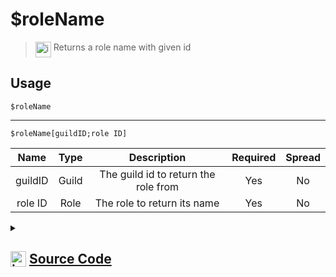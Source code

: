 # $roleName
> <img align="top" src="https://upload.wikimedia.org/wikipedia/commons/thumb/e/e4/Infobox_info_icon.svg/160px-Infobox_info_icon.svg.png?20150409153300" alt="image" width="25" height="auto"> Returns a role name with given id
## Usage
```
$roleName
```
---
```
$roleName[guildID;role ID]
```
| Name | Type | Description | Required | Spread
| :---: | :---: | :---: | :---: | :---: |
guildID | Guild | The guild id to return the role from | Yes | No
role ID | Role | The role to return its name | Yes | No
<details>
<summary>
    
## <img align="top" src="https://cdn4.iconfinder.com/data/icons/iconsimple-logotypes/512/github-512.png" alt="image" width="25" height="auto">  [Source Code](https://github.com/tryforge/ForgeScript-V2/blob/main/src/native/roleName.ts)
    
</summary>
    
```ts
import { ArgType, NativeFunction, Return } from "../structures"

export default new NativeFunction({
    name: "$roleName",
    version: "1.0.0",
    description: "Returns a role name with given id",
    brackets: false,
    unwrap: true,
    args: [
        {
            
            name: "guildID",
            description: "The guild id to return the role from",
            rest: false,
            type: ArgType.Guild,
            required: true
        },
        {
            name: "role ID",
            description: "The role to return its name",
            rest: false,
            type: ArgType.Role,
            pointer: 0,
            required: true
        }
    ],
    execute(ctx, [ guild, role ]) {
        return Return.success(
            (role ?? ctx.role)?.name
        )
    }
})
```
    
</details>